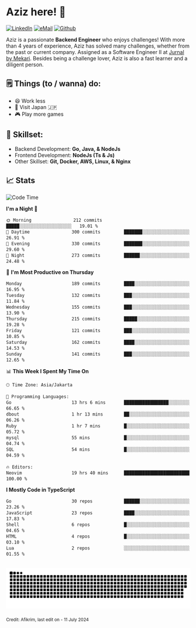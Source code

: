 # Aziz here! 👋

[![LinkedIn](https://img.shields.io/static/v1?message=afikrim&logo=linkedin&label=&color=0077B5&logoColor=white&labelColor=&style=for-the-badge)](https://www.linkedin.com/in/afikrim)
[![eMail](https://img.shields.io/static/v1?message=afikrim10@gmail.com&logo=gmail&label=&color=D14836&logoColor=white&labelColor=&style=for-the-badge)](mailto:afikrim10@gmail.com)
[![Github](https://komarev.com/ghpvc/?username=afikrim&label=Visitors&style=for-the-badge)](https://www.github.com/afikrim)

<!--Introduction-->
Aziz is a passionate **Backend Engineer** who enjoys challenges! With more than 4 years of experience, Aziz has solved many challenges, whether from the past or current company. Assigned as a Software Engineer II at [Jurnal by Mekari](https://jurnal.id). Besides being a challenge lover, Aziz is also a fast learner and a diligent person.

<!--Things TODO-->
## 🗒️ Things (to / wanna) do:

- 😆 Work less
- 🚀 Visit Japan 🇯🇵
- 🎮 Play more games

<!--Skillset-->
## 🏅 Skillset:

- Backend Development: **Go, Java, & NodeJs**
- Frontend Development: **NodeJs (Ts & Js)**
- Other Skillset: **Git, Docker, AWS, Linux, & Nginx**

## 📈 Stats  

<!--START_SECTION:waka-->
![Code Time](http://img.shields.io/badge/Code%20Time-1%2C709%20hrs%205%20mins-blue)

**I'm a Night 🦉** 

```text
🌞 Morning                212 commits         █████░░░░░░░░░░░░░░░░░░░░   19.01 % 
🌆 Daytime                300 commits         ███████░░░░░░░░░░░░░░░░░░   26.91 % 
🌃 Evening                330 commits         ███████░░░░░░░░░░░░░░░░░░   29.60 % 
🌙 Night                  273 commits         ██████░░░░░░░░░░░░░░░░░░░   24.48 % 
```
📅 **I'm Most Productive on Thursday** 

```text
Monday                   189 commits         ████░░░░░░░░░░░░░░░░░░░░░   16.95 % 
Tuesday                  132 commits         ███░░░░░░░░░░░░░░░░░░░░░░   11.84 % 
Wednesday                155 commits         ███░░░░░░░░░░░░░░░░░░░░░░   13.90 % 
Thursday                 215 commits         █████░░░░░░░░░░░░░░░░░░░░   19.28 % 
Friday                   121 commits         ███░░░░░░░░░░░░░░░░░░░░░░   10.85 % 
Saturday                 162 commits         ████░░░░░░░░░░░░░░░░░░░░░   14.53 % 
Sunday                   141 commits         ███░░░░░░░░░░░░░░░░░░░░░░   12.65 % 
```


📊 **This Week I Spent My Time On** 

```text
🕑︎ Time Zone: Asia/Jakarta

💬 Programming Languages: 
Go                       13 hrs 6 mins       █████████████████░░░░░░░░   66.65 % 
dbout                    1 hr 13 mins        ██░░░░░░░░░░░░░░░░░░░░░░░   06.26 % 
Ruby                     1 hr 7 mins         █░░░░░░░░░░░░░░░░░░░░░░░░   05.72 % 
mysql                    55 mins             █░░░░░░░░░░░░░░░░░░░░░░░░   04.74 % 
SQL                      54 mins             █░░░░░░░░░░░░░░░░░░░░░░░░   04.59 % 

🔥 Editors: 
Neovim                   19 hrs 40 mins      █████████████████████████   100.00 % 
```

**I Mostly Code in TypeScript** 

```text
Go                       30 repos            ██████░░░░░░░░░░░░░░░░░░░   23.26 % 
JavaScript               23 repos            ████░░░░░░░░░░░░░░░░░░░░░   17.83 % 
Shell                    6 repos             █░░░░░░░░░░░░░░░░░░░░░░░░   04.65 % 
HTML                     4 repos             █░░░░░░░░░░░░░░░░░░░░░░░░   03.10 % 
Lua                      2 repos             ░░░░░░░░░░░░░░░░░░░░░░░░░   01.55 % 
```




<!--END_SECTION:waka-->


<br clear="both">

<div align="center">
  <img src="https://raw.githubusercontent.com/afikrim/afikrim/output/snake.svg" alt="Snake animation" />
</div>


<sub>Credit: Afikrim, last edit on - 11 July 2024</sub>
